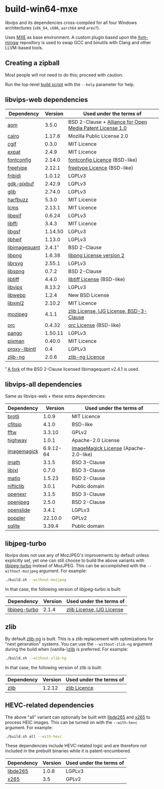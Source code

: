 # build-win64-mxe

libvips and its dependencies cross-compiled for all four Windows architectures (`x86_64`, `i686`,
`aarch64` and `armv7`).

Uses [MXE](https://github.com/mxe/mxe) as base environment. A custom plugin based upon the
[llvm-mingw](https://github.com/mstorsjo/llvm-mingw) repository is used to swap GCC and binutils
with Clang and other LLVM-based tools.

## Creating a zipball

Most people will not need to do this; proceed with caution.

Run the top-level [build script](build.sh) with the `--help` parameter for help.

## libvips-web dependencies

| Dependency      | Version   | Used under the terms of                                      |
|-----------------|-----------|--------------------------------------------------------------|
| [aom]           | 3.5.0     | BSD 2-Clause + [Alliance for Open Media Patent License 1.0]  |
| [cairo]         | 1.17.6    | Mozilla Public License 2.0                                   |
| [cgif]          | 0.3.0     | MIT Licence                                                  |
| [expat]         | 2.4.9     | MIT Licence                                                  |
| [fontconfig]    | 2.14.0    | [fontconfig Licence] (BSD-like)                              |
| [freetype]      | 2.12.1    | [freetype Licence] (BSD-like)                                |
| [fribidi]       | 1.0.12    | LGPLv3                                                       |
| [gdk-pixbuf]    | 2.42.9    | LGPLv3                                                       |
| [glib]          | 2.74.0    | LGPLv3                                                       |
| [harfbuzz]      | 5.3.0     | MIT Licence                                                  |
| [lcms]          | 2.13.1    | MIT Licence                                                  |
| [libexif]       | 0.6.24    | LGPLv3                                                       |
| [libffi]        | 3.4.3     | MIT Licence                                                  |
| [libgsf]        | 1.14.50   | LGPLv3                                                       |
| [libheif]       | 1.13.0    | LGPLv3                                                       |
| [libimagequant] | 2.4.1¹    | BSD 2-Clause                                                 |
| [libpng]        | 1.6.38    | [libpng License version 2]                                   |
| [librsvg]       | 2.55.1    | LGPLv3                                                       |
| [libspng]       | 0.7.2     | BSD 2-Clause                                                 |
| [libtiff]       | 4.4.0     | [libtiff License] (BSD-like)                                 |
| [libvips]       | 8.13.2    | LGPLv3                                                       |
| [libwebp]       | 1.2.4     | New BSD License                                              |
| [libxml2]       | 2.10.2    | MIT Licence                                                  |
| [mozjpeg]       | 4.1.1     | [zlib License, IJG License, BSD-3-Clause]                    |
| [orc]           | 0.4.32    | [orc License] (BSD-like)                                     |
| [pango]         | 1.50.11   | LGPLv3                                                       |
| [pixman]        | 0.40.0    | MIT Licence                                                  |
| [proxy-libintl] | 0.4       | LGPLv3                                                       |
| [zlib-ng]       | 2.0.6     | [zlib-ng Licence]                                            |

¹ [A fork](https://github.com/lovell/libimagequant) of the BSD 2-Clause licensed libimagequant v2.4.1 is used.  

[aom]: https://aomedia.googlesource.com/aom/
[Alliance for Open Media Patent License 1.0]: https://aomedia.org/license/patent-license/
[cairo]: https://gitlab.freedesktop.org/cairo/cairo
[cgif]: https://github.com/dloebl/cgif
[expat]: https://github.com/libexpat/libexpat
[fontconfig]: https://gitlab.freedesktop.org/fontconfig/fontconfig
[fontconfig Licence]: https://gitlab.freedesktop.org/fontconfig/fontconfig/blob/master/COPYING
[freetype]: https://gitlab.freedesktop.org/freetype/freetype
[freetype Licence]: https://gitlab.freedesktop.org/freetype/freetype/blob/master/docs/FTL.TXT
[fribidi]: https://github.com/fribidi/fribidi
[gdk-pixbuf]: https://gitlab.gnome.org/GNOME/gdk-pixbuf
[glib]: https://gitlab.gnome.org/GNOME/glib
[harfbuzz]: https://github.com/harfbuzz/harfbuzz
[lcms]: https://github.com/mm2/Little-CMS
[libexif]: https://github.com/libexif/libexif
[libffi]: https://github.com/libffi/libffi
[libgsf]: https://gitlab.gnome.org/GNOME/libgsf
[libheif]: https://github.com/strukturag/libheif
[libimagequant]: https://github.com/lovell/libimagequant
[libpng]: https://github.com/glennrp/libpng
[libpng License version 2]: https://github.com/glennrp/libpng/blob/master/LICENSE
[librsvg]: https://gitlab.gnome.org/GNOME/librsvg
[libspng]: https://github.com/randy408/libspng
[libtiff]: https://gitlab.com/libtiff/libtiff
[libtiff License]: https://libtiff.gitlab.io/libtiff/misc.html
[libvips]: https://github.com/libvips/libvips
[libwebp]: https://github.com/webmproject/libwebp
[libxml2]: https://gitlab.gnome.org/GNOME/libxml2
[mozjpeg]: https://github.com/mozilla/mozjpeg
[zlib License, IJG License, BSD-3-Clause]: https://github.com/mozilla/mozjpeg/blob/master/LICENSE.md
[orc]: https://gitlab.freedesktop.org/gstreamer/orc
[orc License]: https://gitlab.freedesktop.org/gstreamer/orc/blob/master/COPYING
[pango]: https://gitlab.gnome.org/GNOME/pango
[pixman]: https://gitlab.freedesktop.org/pixman/pixman
[proxy-libintl]: https://github.com/frida/proxy-libintl
[zlib-ng]: https://github.com/zlib-ng/zlib-ng
[zlib-ng Licence]: https://github.com/zlib-ng/zlib-ng/blob/develop/LICENSE.md

## libvips-all dependencies

Same as libvips-web + these extra dependencies:

| Dependency      | Version   | Used under the terms of                                      |
|-----------------|-----------|--------------------------------------------------------------|
| [brotli]        | 1.0.9     | MIT Licence                                                  |
| [cfitsio]       | 4.1.0     | BSD-like                                                     |
| [fftw]          | 3.3.10    | GPLv2                                                        |
| [highway]       | 1.0.1     | Apache-2.0 License                                           |
| [imagemagick]   | 6.9.12-64 | [ImageMagick License] (Apache-2.0-like)                      |
| [imath]         | 3.1.5     | BSD 3-Clause                                                 |
| [libjxl]        | 0.7.0     | BSD 3-Clause                                                 |
| [matio]         | 1.5.23    | BSD 2-Clause                                                 |
| [nifticlib]     | 3.0.1     | Public domain                                                |
| [openexr]       | 3.1.5     | BSD 3-Clause                                                 |
| [openjpeg]      | 2.5.0     | BSD 2-Clause                                                 |
| [openslide]     | 3.4.1     | LGPLv3                                                       |
| [poppler]       | 22.10.0   | GPLv2                                                        |
| [sqlite]        | 3.39.4    | Public domain                                                |

[brotli]: https://github.com/google/brotli
[cfitsio]: https://heasarc.gsfc.nasa.gov/fitsio/
[fftw]: https://github.com/FFTW/fftw3
[highway]: https://github.com/google/highway
[imagemagick]: https://github.com/ImageMagick/ImageMagick6
[ImageMagick License]: https://imagemagick.org/script/license.php
[imath]: https://github.com/AcademySoftwareFoundation/Imath
[libjxl]: https://github.com/libjxl/libjxl
[matio]: https://github.com/tbeu/matio
[nifticlib]: https://github.com/NIFTI-Imaging/nifti_clib
[openexr]: https://github.com/AcademySoftwareFoundation/openexr
[openjpeg]: https://github.com/uclouvain/openjpeg
[openslide]: https://github.com/openslide/openslide
[poppler]: https://gitlab.freedesktop.org/poppler/poppler
[sqlite]: https://sqlite.org/

## libjpeg-turbo

libvips does not use any of MozJPEG's improvements by default unless explicitly set,
yet one can still choose to build the above variants with [libjpeg-turbo] instead of
MozJPEG. This can be accomplished with the `--without-mozjpeg` argument. For example:

```bash
./build.sh --without-mozjpeg
```

In that case, the following version of libjpeg-turbo is built:

| Dependency      | Version   | Used under the terms of                                      |
|-----------------|-----------|--------------------------------------------------------------|
| [libjpeg-turbo] | 2.1.4     | [zlib License, IJG License]                                  |

[libjpeg-turbo]: https://github.com/libjpeg-turbo/libjpeg-turbo
[zlib License, IJG License]: https://github.com/libjpeg-turbo/libjpeg-turbo/blob/master/LICENSE.md

## zlib

By default [zlib-ng] is built. This is a zlib replacement with optimizations for
"next generation" systems. You can use the `--without-zlib-ng` argument during the
build when (vanilla-)[zlib] is preferred. For example:

```bash
./build.sh --without-zlib-ng
```

In that case, the following version of zlib is built:

| Dependency      | Version   | Used under the terms of                                      |
|-----------------|-----------|--------------------------------------------------------------|
| [zlib]          | 1.2.12    | [zlib Licence]                                               |

[zlib]: https://zlib.net/
[zlib Licence]: https://github.com/madler/zlib/blob/master/zlib.h

## HEVC-related dependencies

The above "all" variant can optionally be built with [libde265] and [x265] to process
HEIC images. This can be turned on with the `--with-hevc` argument. For example:

```bash
./build.sh all --with-hevc
```

These dependencies include HEVC-related logic and are therefore not included in the
prebuilt binaries while it is patent-encumbered.

| Dependency      | Version   | Used under the terms of                                      |
|-----------------|-----------|--------------------------------------------------------------|
| [libde265]      | 1.0.8     | LGPLv3                                                       |
| [x265]          | 3.5       | GPLv2                                                        |

[libde265]: https://github.com/strukturag/libde265
[x265]: https://bitbucket.org/multicoreware/x265_git/wiki/Home
